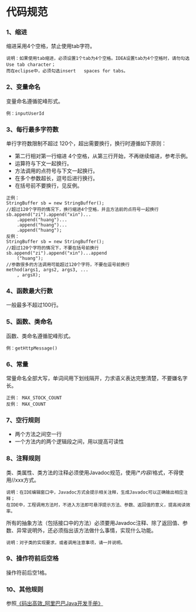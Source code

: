 # 代码规范

### 1、缩进

缩进采用4个空格，禁止使用tab字符。
   
 ```
说明：如果使用tab缩进，必须设置1个tab为4个空格。IDEA设置tab为4个空格时，请勿勾选Use tab character；
而在eclipse中，必须勾选insert   spaces for tabs。
```
   
### 2、变量命名

变量命名遵循驼峰形式。
```
例：inputUserId
```
### 3、每行最多字符数
单行字符数限制不超过  120个，超出需要换行，换行时遵循如下原则：
* 第二行相对第一行缩进   4个空格，从第三行开始，不再继续缩进，参考示例。
* 运算符与下文一起换行。
* 方法调用的点符号与下文一起换行。
* 在多个参数超长，逗号后进行换行。
* 在括号前不要换行，见反例。
```
正例：
StringBuffer sb = new StringBuffer();
//超过120个字符的情况下，换行缩进4个空格，并且方法前的点符号一起换行
sb.append("zi").append("xin")...
	.append("huang")...
	.append("huang")...
	.append("huang");
反例：
StringBuffer sb = new StringBuffer();
//超过120个字符的情况下，不要在括号前换行
sb.append("zi").append("xin")...append
	("huang");
//参数很多的方法调用可能超过120个字符，不要在逗号前换行
method(args1, args2, args3, ...
	, argsX);
```
### 4、函数最大行数
一般最多不超过100行。
### 5、函数、类命名
函数、类命名遵循驼峰形式。
```
例：getHttpMessage()
```
### 6、常量
常量命名全部大写，单词间用下划线隔开，力求语义表达完整清楚，不要嫌名字长。
```
正例： MAX_STOCK_COUNT
反例： MAX_COUNT
```
### 7、空行规则
* 两个方法之间空一行
* 一个方法内的两个逻辑段之间，用以提高可读性
### 8、注释规则
类、类属性、类方法的注释必须使用Javadoc规范，使用/**内容*/格式，不得使用//xxx方式。
```
说明：在IDE编辑窗口中，Javadoc方式会提示相关注释，生成Javadoc可以正确输出相应注释；
在IDE中，工程调用方法时，不进入方法即可悬浮提示方法、参数、返回值的意义，提高阅读效率。
```
所有的抽象方法（包括接口中的方法）必须要用Javadoc注释、除了返回值、参数、异常说明外，还必须指出该方法做什么事情，实现什么功能。
```
说明：对子类的实现要求，或者调用注意事项，请一并说明。
```
### 9、操作符前后空格
操作符前后空1格。
### 10、其他规则
参照[《码出高效_阿里巴巴Java开发手册》](https://github.com/chjw8016/alibaba-java-style-guide)
